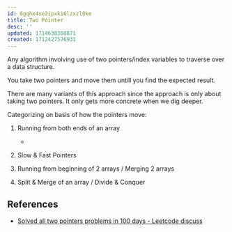 ```yaml
---
id: 6gqhx4se2ipxki6lzxzl9ke
title: Two Pointer
desc: ''
updated: 1714630308871
created: 1712427576931
---
```


Any algorithm involving use of two pointers/index variables to traverse over a data structure.

You take two pointers and move them untill you find the expected result.

There are many variants of this approach since the approach is only about taking two pointers. It only gets more concrete when we dig deeper.

Categorizing on basis of how the pointers move:

1. Running from both ends of an array

    - 
2. Slow & Fast Pointers
3. Running from beginning of 2 arrays / Merging 2 arrays
4. Split & Merge of an array / Divide & Conquer


## References

- [Solved all two pointers problems in 100 days - Leetcode discuss](https://leetcode.com/discuss/study-guide/1688903/Solved-all-two-pointers-problems-in-100-days)